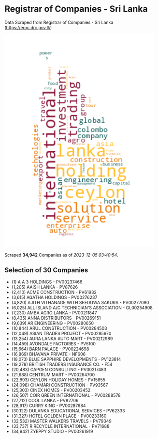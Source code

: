 # Registrar of Companies - Sri Lanka

Data Scraped from Registrar of Companies - Sri Lanka (https://eroc.drc.gov.lk)

![word-cloud](data/word_cloud.png)

Scraped **34,942** Companies as of *2023-12-05 03:40:54*.


## Selection of 30 Companies

* (1) A A 3 HOLDINGS - PV00237466
* (1,205) AAISH LANKA - PV87626
* (2,410) ACME CONSTRUCTION - PV61932
* (3,615) AGATHA HOLDINGS - PV00276237
* (4,820) AJITH VITHANAGE WITH SEEDUWA SAKURA - PV00277080
* (6,025) ALL ISLAND A/C TECHNICIAN'S ASSOCIATION - GL00254908
* (7,230) AMBA AGRO LANKA - PV00211847
* (8,435) ANNA DISTRIBUTORS - PV00269151
* (9,639) AR ENGINEERING - PV00280650
* (10,844) ARUL CONSTRUCTION - PV00284503
* (12,049) ASIAN TRADES PROJECT - PV00285970
* (13,254) AURA  LANKA  AUTO  MART - PV00212989
* (14,459) AVONDALE FACTORIES  - PV5100
* (15,664) BARN PALACE - PV00224698
* (16,869) BHAVANA PRIVATE - NF606
* (18,073) BLUE SAPPHIRE DEVELOPMENTS - PV123814
* (19,278) BRITISH TRADERS INSURANCE CO. - F54
* (20,483) CAPGEN CONSULTING - PV00217483
* (21,688) CENTRUM MART - PV00264700
* (22,893) CEYLON HOLIDAY HOMES - PV15655
* (24,098) CHAMARI CONSTRUCTION - PV93567
* (25,303) CINEX HOMES - PV00203452
* (26,507) COIR GREEN INTERNATIONAL - PV00288578
* (27,712) COOL LANKA - PV82706
* (28,917) CURRY KING - PV00287684
* (30,122) DULANKA EDUCATIONAL SERVICES - PV62333
* (31,327) HOTEL GOLDEN PLACE - PV00233160
* (32,532) MASTER WALKERS TRAVELS - PV79349
* (33,737) R RECYCLE INTERNATIONAL - PV71688
* (34,942) ZYEPPY STUDIO - PV00261919